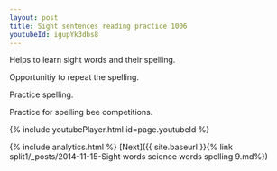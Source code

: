 ```yaml
---
layout: post
title: Sight sentences reading practice 1006
youtubeId: igupYk3dbs8
---
```

 
 
Helps to learn sight words and their spelling.

Opportunitiy to repeat the spelling. 

Practice spelling. 
 
Practice for spelling bee competitions. 
 
{% include youtubePlayer.html id=page.youtubeId %}
 
 
{% include analytics.html %} 
[Next]({{ site.baseurl }}{% link  split1/_posts/2014-11-15-Sight words science words spelling 9.md%})
 
